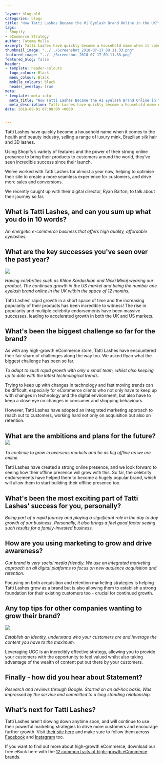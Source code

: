 ```yaml
--- 

layout: blog-old
categories: blogs
title: "How Tatti Lashes Became the #1 Eyelash Brand Online in the UK"
tags:
- Shopify
- eCommerce Strategy
author: Fatema Mulla
excerpt: Tatti Lashes have quickly become a household name when it comes to the health and beauty industry, selling a range of luxury mink, Brazilian silk hair and 3D lashes. 
thumbnail_image: "../../Screenshot_2018-07-17_09.11.33.png"
featured_image: "../../Screenshot_2018-07-17_09.11.33.png"
featured_blog: false
header:
- template: header-colours
  logo_colour: Black
  menu_colour: Black
  mobile_colours: black
  header_overlay: true
meta:
- template: meta-info
  meta_title: "How Tatti Lashes Became the #1 Eyelash Brand Online in the UK"
  meta_description: Tatti Lashes have quickly become a household name when it comes to the health and beauty industry, selling a range of luxury mink, Brazilian silk hair and 3D lashes.
date: 2018-08-01 07:00:00 +0000


--- 
```

Tatti Lashes have quickly become a household name when it comes to the health and beauty industry, selling a range of luxury mink, Brazilian silk hair and 3D lashes.

Using Shopify’s variety of features and the power of their strong online presence to bring their products to customers around the world, they’ve seen incredible success since their launch.

We’ve worked with Tatti Lashes for almost a year now, helping to optimise their site to create a more seamless experience for customers, and drive more sales and conversions.

We recently caught up with their digital director, Ryan Barton, to talk about their journey so far.

  

What is Tatti Lashes, and can you sum up what you do in 10 words?
-----------------------------------------------------------------

_An energetic e-commerce business that offers high quality, affordable eyelashes._

  

What are the key successes you've seen over the past year?
----------------------------------------------------------

  
![](../../Screenshot_2018-07-24_15.37.07.png)

_Having celebrities such as Khloe Kardashian and Nicki Minaj wearing our product. The continued growth in the US market and being the number one eyelash brand online in the UK within the space of 12 months._  

Tatti Lashes’ rapid growth in a short space of time and the increasing popularity of their products has been incredible to witness! The rise in popularity and multiple celebrity endorsements have been massive successes, leading to accelerated growth in both the UK and US markets.

  

What's been the biggest challenge so far for the brand?
-------------------------------------------------------

As with any high-growth eCommerce store, Tatti Lashes have encountered their fair share of challenges along the way too. We asked Ryan what the biggest challenge has been so far.

_To adapt to such rapid growth with only a small team, whilst also keeping up to date with the latest technological trends._

Trying to keep up with changes in technology and fast moving trends can be difficult, especially for eCommerce clients who not only have to keep up with changes in technology and the digital environment, but also have to keep a close eye on changes in consumer and shopping behaviours.

However, Tatti Lashes have adopted an integrated marketing approach to reach out to customers, working hard not only on acquisition but also on retention.

  

What are the ambitions and plans for the future? ![](https://lh4.googleusercontent.com/cLrlLoFQITk3m5eER7phi57Iq5GQ2WwMTj8YkxDrxA_-mzFC3GFckokVT01H0jV00YZ1uZTaRB5YHg1OIK35m3CKS6Of2d8Y96Nn0y0rcKcRJQa_mZvMkOpasPM184Mv8cf9xgZv)
--------------------------------------------------------------------------------------------------------------------------------------------------------------------------------------------------------------------------------

_To continue to grow in overseas markets and be as big offline as we are online._

Tatti Lashes have created a strong online presence, and we look forward to seeing how their offline presence will grow with this. So far, the celebrity endorsements have helped them to become a hugely popular brand, which will allow them to start building their offline presence too.

  

What's been the most exciting part of Tatti Lashes' success for you, personally?
--------------------------------------------------------------------------------

_Being part of a rapid journey and playing a significant role in the day to day growth of our business. Personally, it also brings a feel good factor seeing such results for a family-invested business._

  

How are you using marketing to grow and drive awareness?
--------------------------------------------------------

_Our brand is very social media friendly. We use an integrated marketing approach on all digital platforms to focus on new audience acquisition and retention._

Focusing on both acquisition and retention marketing strategies is helping Tatti Lashes grow as a brand but is also allowing them to establish a strong foundation for their existing customers too - crucial for continued growth.

  

Any top tips for other companies wanting to grow their brand?
-------------------------------------------------------------

  
![](https://lh4.googleusercontent.com/1F-MS5wibzAHPhMeH1zDYzAalDMTtnOmB94mhUTuTLjnxZi7mvIfbUl8YD9BAKOtQfL4ESoj5bwqIP2WYJKavm0glzt3B5jdFKCQkmTZfzUPwG4Wa6EJFp-fHKdJrKgNaX6DHQUT)

_Establish an identity, understand who your customers are and leverage the content you have to the maximum._

Leveraging UGC is an incredibly effective strategy, allowing you to provide your customers with the opportunity to feel valued whilst also taking advantage of the wealth of content put out there by your customers.

  

Finally - how did you hear about Statement?
-------------------------------------------

_Research and reviews through Google. Started on an ad-hoc basis. Was impressed by the service and committed to a long standing relationship._

  

What’s next for Tatti Lashes?
-----------------------------

Tatti Lashes aren’t slowing down anytime soon, and will continue to use their powerful marketing strategies to drive more customers and encourage further growth. Visit [their site here](https://tattilashes.com/) and make sure to follow them across [Facebook](https://www.facebook.com/Tattilashes1) and [Instagram](https://www.instagram.com/tatti_lashes/) too.

If you want to find out more about high-growth eCommerce, download our free eBook here with the [12 common traits of high-growth eCommerce brands](https://www.statementagency.com/blog/2018/04/12-common-traits-of-high-growth-ecommerce-brands).
